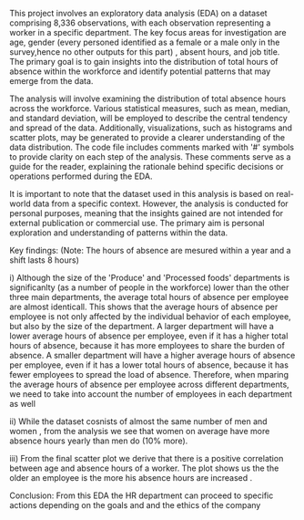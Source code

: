 This project involves an exploratory data analysis (EDA) on a dataset comprising 8,336 observations, with each observation representing a worker in a specific department.
The key focus areas for investigation are age, gender (every personed identified as a female or a male only in the survey,hence no other outputs for this part) , absent hours, and job title. 
The primary goal is to gain insights into the distribution of total hours of absence within the workforce and identify potential patterns that may emerge from the data.

The analysis will involve examining the distribution of total absence hours across the workforce.
Various statistical measures, such as mean, median, and standard deviation, will be employed to describe the central tendency and spread of the data.
Additionally, visualizations, such as histograms and scatter plots, may be generated to provide a clearer understanding of the data distribution.
The code file includes comments marked with '#' symbols to provide clarity on each step of the analysis.
These comments serve as a guide for the reader, explaining the rationale behind specific decisions or operations performed during the EDA.

It is important to note that the dataset used in this analysis is based on real-world data from a specific context.
However, the analysis is conducted for personal purposes, meaning that the insights gained are not intended for external publication or commercial use.
The primary aim is personal exploration and understanding of patterns within the data.

Key findings:
(Note: The hours of absence are mesured within a year and a shift lasts 8 hours)

i) Although the size of the 'Produce' and 'Processed foods' departments is significanlty  (as a number of
people in the workforce) lower than the other three main departments, the average total hours of absence per
employee are almost identicall. This shows that the average hours of absence per employee is not only
affected by the individual behavior of each employee, but also by the size of the department. A larger
department will have a lower average hours of absence per employee, even if it has a higher total hours of
absence, because it has more employees to share the burden of absence. A smaller department will have a
higher average hours of absence per employee, even if it has a lower total hours of absence, because it has
fewer employees to spread the load of absence. Therefore, when mparing the average hours of absence per
employee across different departments, we need to take into account the number of employees in each
department as well

ii) While the dataset cosnists  of almost the same number of men and women , from the analysis we see that women on average have more absence hours yearly than men do (10% more).

iii) From the final scatter plot we derive that there is a positive correlation between age and absence hours
of a worker. The plot shows us the the older an employee is the more his absence hours are increased .

Conclusion: 
From this EDA the HR department can proceed to specific actions depending on the goals and and the ethics 
of the company
